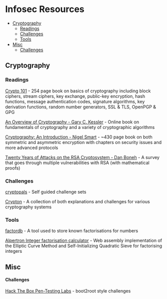# Infosec Resources

- [Cryptography](#cryptography)
    - [Readings](#cryptography-readings)
    - [Challenges](#cryptography-challenges)
    - [Tools](#cryptography-tools)
- [Misc](#misc)
    - [Challenges](#misc-challs)

## Cryptography

### Readings <a name="cryptography-readings"></a>

[Crypto 101](https://www.crypto101.io/) - 254 page book on basics of cryptography including block ciphers, stream ciphers, key exchange, public-key encryption, hash functions, message authentication codes, signature algorithms, key derivation functions, random number generators, SSL & TLS, OpenPGP & GPG

[An Overview of Cryptography - Gary C. Kessler](https://www.garykessler.net/library/crypto.html) - Online book on fundamentals of cryptography and a variety of cryptographic algorithms

[Cryptography: An Introduction - Nigel Smart](https://www.cs.umd.edu/~waa/414-F11/IntroToCrypto.pdf) - ~430 page book on both symmetric and asymmetric encryption with chapters on security issues and more advanced protocols

[Twenty Years of Attacks on the RSA Cryptosystem - Dan Boneh](https://crypto.stanford.edu/~dabo/pubs/papers/RSA-survey.pdf) - A survey that goes through multiple vulnerabilities with RSA (with mathematical proofs)

### Challenges <a name="cryptography-challenges"></a>

[cryptopals](https://cryptopals.com/) - Self guided challenge sets

[Crypton](https://github.com/ashutosh1206/Crypton) - A collection of both explanations and challenges for various cryptography systems

### Tools <a name="cryptography-tools"></a>

[factordb](http://factordb.com/) - A tool used to store known factorisations for numbers

[Alpertron Integer factorisation calculator](https://www.alpertron.com.ar/ECM.HTM) - Web assembly implementation of the Elliptic Curve Method and Self-Initializing Quadratic Sieve for factorising integers

## Misc <a name="misc"></a>

#### Challenges <a name="misc-challs"></a>

[Hack The Box Pen-Testing Labs](https://www.hackthebox.eu/) - boot2root style challenges
